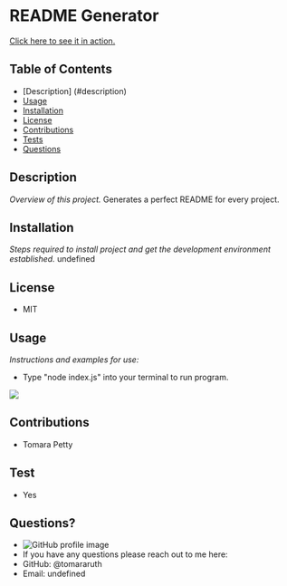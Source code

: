 # README Generator
<a href="undefined">Click here to see it in action.</a>

## Table of Contents
* [Description] (#description)
* [Usage](#usage)
* [Installation](#installation)
* [License](#license)
* [Contributions](#contributions)
* [Tests](#tests)
* [Questions](#questions)

## Description 
*Overview of this project.* 
Generates a perfect README for every project.

## Installation
*Steps required to install project and get the development environment established.*
undefined

## License 
* MIT

## Usage
*Instructions and examples for use:* 
* Type "node index.js" into your terminal to run program.
<img src="undefined">

## Contributions
* Tomara Petty

## Test
* Yes

## Questions?
* <img src="https://avatars3.githubusercontent.com/u/65513543?s=460&u=7fd3a6e46e3237fffa4a23f6c49517e5cb9aa01e&v=4" alt="GitHub profile image">
* If you have any questions please reach out to me here: 
* GitHub: @tomararuth 
* Email: undefined
